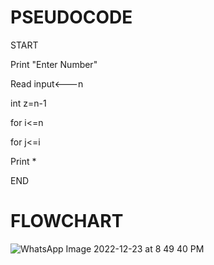 # PSEUDOCODE
START


Print "Enter Number"

Read input<---n


int z=n-1


for i<=n        
                
                
for j<=i    
                
              
Print *


END


# FLOWCHART
![WhatsApp Image 2022-12-23 at 8 49 40 PM](https://user-images.githubusercontent.com/117601111/209444571-4960647b-594f-45ba-899f-cdf4e8e0bffe.jpeg)
